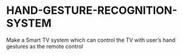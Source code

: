 # HAND-GESTURE-RECOGNITION-SYSTEM
Make a Smart TV system which can control the TV with user’s hand gestures as the remote control
